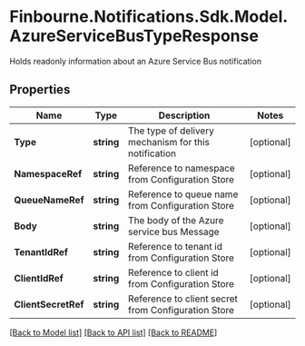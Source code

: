 # Finbourne.Notifications.Sdk.Model.AzureServiceBusTypeResponse
Holds readonly information about an Azure Service Bus notification

## Properties

Name | Type | Description | Notes
------------ | ------------- | ------------- | -------------
**Type** | **string** | The type of delivery mechanism for this notification | [optional] 
**NamespaceRef** | **string** | Reference to namespace from Configuration Store | [optional] 
**QueueNameRef** | **string** | Reference to queue name from Configuration Store | [optional] 
**Body** | **string** | The body of the Azure service bus Message | [optional] 
**TenantIdRef** | **string** | Reference to tenant id  from Configuration Store | [optional] 
**ClientIdRef** | **string** | Reference to client id from Configuration Store | [optional] 
**ClientSecretRef** | **string** | Reference to client secret from Configuration Store | [optional] 

[[Back to Model list]](../README.md#documentation-for-models) [[Back to API list]](../README.md#documentation-for-api-endpoints) [[Back to README]](../README.md)

